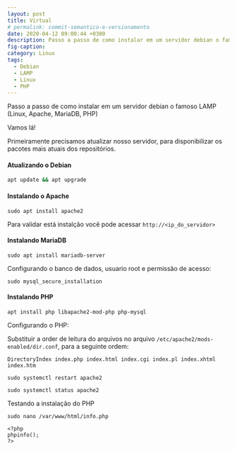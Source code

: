 ```yaml
---
layout: post
title: Virtual 
# permalink: commit-semantico-e-versionamento
date: 2020-04-12 09:00:44 +0300
description: Passo a passo de como instalar em um servidor debian o famoso LAMP (Linux, Apache, MariaDB, PHP).
fig-caption:
category: Linux
tags:
  - Debian
  - LAMP
  - Linux
  - PHP
---
```


Passo a passo de como instalar em um servidor debian o famoso LAMP (Linux, Apache, MariaDB, PHP)

Vamos lá!

Primeiramente precisamos atualizar nosso servidor, para disponibilizar os pacotes mais atuais dos repositórios.

#### Atualizando o Debian

```sh
apt update && apt upgrade
```

#### Instalando o Apache

```
sudo apt install apache2
```

Para validar está instalção você pode acessar `http://<ip_do_servidor>`

#### Instalando MariaDB

```
sudo apt install mariadb-server
```

Configurando o banco de dados, usuario root e permissão de acesso:

```
sudo mysql_secure_installation
```

#### Instalando PHP

```
apt install php libapache2-mod-php php-mysql
```

Configurando o PHP:

Substituir a order de leitura do arquivos no arquivo `/etc/apache2/mods-enabled/dir.conf`, para a seguinte ordem:

```
DirectoryIndex index.php index.html index.cgi index.pl index.xhtml index.htm
```

```
sudo systemctl restart apache2
```

```
sudo systemctl status apache2
```

Testando a instalação do PHP


```
sudo nano /var/www/html/info.php
```

```
<?php
phpinfo();
?>
```

